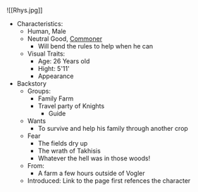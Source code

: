  ![[Rhys.jpg]] 
- Characteristics:
	- Human, Male
	- Neutral Good,  [Commoner](https://www.dndbeyond.com/monsters/16829-commoner?srsltid=AfmBOoqJACB1TSbAH6pmpz9odNurNIMVjcdhxnGUAR7lBj0ygZrc_GYh) 
		- Will bend the rules to help when he can
	- Visual Traits:
		- Age: 26 Years old
		- Hight: 5'11'
		- Appearance
- Backstory
	- Groups:
		- Family Farm
		- Travel party of Knights
			- Guide
	- Wants
		- To survive and help his family through another crop
	- Fear
		- The fields dry up
		- The wrath of Takhisis
		- Whatever the hell was in those woods!
	- From:
		- A farm a few hours outside of Vogler
	- Introduced: Link to the page first refences the character
